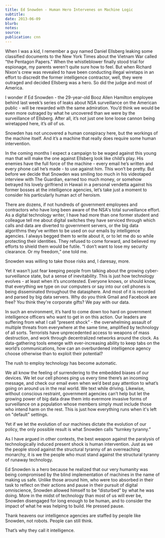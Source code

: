 ```yaml
---
title: Ed Snowden - Human Hero Intervenes on Machine Logic
subtitle:
date: 2013-06-09
blurb:
notes:
source:
publication: cnn
---
```


When I was a kid, I remember a guy named Daniel Ellsberg leaking some classified documents to the New York Times about the Vietnam War called “the Pentagon Papers.” When the whistleblower finally stood trial for espionage, my parents weren't quite sure how to feel. But when Richard Nixon's crew was revealed to have been conducting illegal wiretaps in an effort to discredit the former intelligence contractor, well, they were outraged and decided Ellsberg was a hero. So did the judge and most of America.

I wonder if Ed Snowden - the 29-year-old Booz Allen Hamilton employee behind last week’s series of leaks about NSA surveillance on the American public - will be rewarded with the same admiration. You’d think we would be even more outraged by what he uncovered than we were by the surveillance of Ellsberg. After all, it’s not just one lone loose cannon being wiretapped here, it’s _all_ of us.

Snowden has not uncovered a human conspiracy here, but the workings of the machine itself. And it’s a machine that really does require some human intervention.

In the coming months I expect a campaign to be waged against this young man that will make the one against Ellsberg look like child’s play. His enemies have the full force of the machine - every email he’s written and every phone call he’s made - to use against him. This won’t be pretty. But before we decide that Snowden was smiling too much in his videotaped interview with The Guardian, earned too much money, or somehow betrayed his lovely girlfriend in Hawaii in a personal vendetta against his former bosses at the intelligence agencies, let’s take just a moment to consider his particularly human act of heroism.

There are dozens, if not hundreds of government employees and contractors who have long been aware of the NSA's total surveillance effort. As a digital technology writer, I have had more than one former student and colleague tell me about digital switches they have serviced through which calls and data are diverted to government servers, or the big data algorithms they've written to be used on our emails by intelligence agencies. I always begged them to write about it, or to let me do so while protecting their identities. They refused to come forward, and believed my efforts to shield them would be futile. “I don’t want to lose my security clearance. Or my freedom,” one told me.

Snowden was willing to take those risks and, I daresay, more.

Yet it wasn’t just fear keeping people from talking about the growing cyber-surveillance state, but a sense of inevitability. This is just how technology evolves - at least when it’s uncontested. Everyone knows, or should know, that everything we type on our computers or say into our cell phones is being disseminated throughout the datasphere. And most of it is recorded and parsed by big data servers. Why do you think Gmail and Facebook are free? You think they're corporate gifts? We pay with our data.

In such an environment, it’s hard to come down too hard on government intelligence officers who want to get in on this action. Our leaders are suffering from what I call “present shock” - the overwhelming assault of multiple threats from everywhere at the same time, amplified by technology of all sorts. Terrorists have unprecedented access to weapons of mass destruction, and work through decentralized networks around the clock. As data-gathering tools emerge with ever-increasing ability to keep tabs on the world’s communications, how can an overburdened intelligence agency choose otherwise than to exploit their potential?

The rush to employ technology has become automatic.

We all know the feeling of surrendering to the embedded biases of our devices. We let our cell phones ping us every time there’s an incoming message, and check our email even when we’d best pay attention to what’s going on around us in the real world. We text while driving. Likewise, without conscious restraint, government agencies can’t help but let the growing power of big data draw them into evermore invasive forms of surveillance on a population whose members simply must include those who intend harm on the rest. This is just how everything runs when it's left on "default" settings.

Yet if we let the evolution of our machines dictate the evolution of our policy, the only possible result is what Snowden calls “turnkey tyranny.”

As I have argued in other contexts, the best weapon against the paralysis of technologically induced present shock is human intervention. Just as we the people stood against the structural tyranny of an overreaching monarchy, it is we the people who must stand against the structural tyranny of runaway technology.

Ed Snowden is a hero because he realized that our very humanity was being compromised by the blind implementation of machines in the name of making us safe. Unlike those around him, who were too absorbed in their task to reflect on their actions and pause in their pursuit of digital omniscience, Snowden allowed himself to be “disturbed” by what he was doing. More in the midst of technology than most of us will ever be, Snowden disengaged for long enough to be human, and to consider the impact of what he was helping to build. He pressed pause.

Thank heavens our intelligence agencies are staffed by people like Snowden, not robots. People can still think.

That’s why they call it intelligence.
